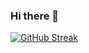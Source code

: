 ### Hi there 👋

[![GitHub Streak](https://github-readme-streak-stats.herokuapp.com?user=IgorAlopes&theme=radical&hide_border=true&date_format=j%20M%5B%20Y%5D)](https://git.io/streak-stats)

<!--
**IgorALopes/IgorALopes** is a ✨ _special_ ✨ repository because its `README.md` (this file) appears on your GitHub profile.

Here are some ideas to get you started:

- 🔭 I’m currently working on ...
- 🌱 I’m currently learning ...
- 👯 I’m looking to collaborate on ...
- 🤔 I’m looking for help with ...
- 💬 Ask me about ...
- 📫 How to reach me: ...
- 😄 Pronouns: ...
- ⚡ Fun fact: ...
-->
